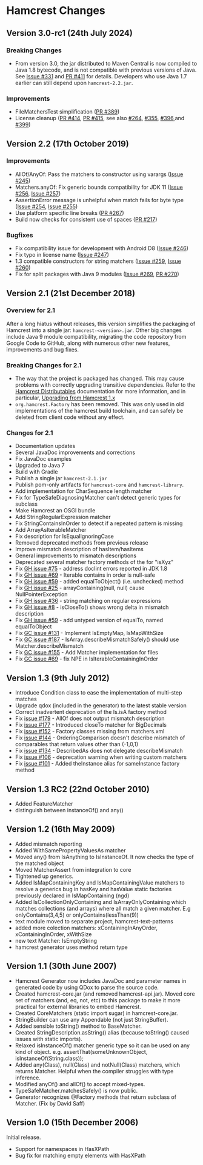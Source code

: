 # Hamcrest Changes

## Version 3.0-rc1 (24th July 2024)

### Breaking Changes

* From version 3.0, the jar distributed to Maven Central is now compiled to Java 1.8 bytecode,
  and is not compatible with previous versions of Java. See
  [Issue #331](https://github.com/hamcrest/JavaHamcrest/issues/331) and
  [PR #411](https://github.com/hamcrest/JavaHamcrest/issues/411) for details. Developers who use Java 1.7 earlier can still
  depend upon `hamcrest-2.2.jar`.

### Improvements

* FileMatchersTest simplification ([PR #389](https://github.com/hamcrest/JavaHamcrest/issues/389))
* License cleanup ([PR #414](https://github.com/hamcrest/JavaHamcrest/issues/414),
  [PR #415](https://github.com/hamcrest/JavaHamcrest/issues/415), see also
  [#264](https://github.com/hamcrest/JavaHamcrest/issues/264),
  [#355](https://github.com/hamcrest/JavaHamcrest/issues/355),
  [#396](https://github.com/hamcrest/JavaHamcrest/issues/396),and
  [#399](https://github.com/hamcrest/JavaHamcrest/issues/399))


## Version 2.2 (17th October 2019)

### Improvements

* AllOf/AnyOf: Pass the matchers to constructor using varargs ([Issue #245](https://github.com/hamcrest/JavaHamcrest/pull/245))
* Matchers.anyOf: Fix generic bounds compatibility for JDK 11 ([Issue #256](https://github.com/hamcrest/JavaHamcrest/issues/256), [Issue #257](https://github.com/hamcrest/JavaHamcrest/issues/257))
* AssertionError message is unhelpful when match fails for byte type ([Issue #254](https://github.com/hamcrest/JavaHamcrest/issues/254), [Issue #255](https://github.com/hamcrest/JavaHamcrest/issues/255))
* Use platform specific line breaks ([PR #267](https://github.com/hamcrest/JavaHamcrest/pull/267))
* Build now checks for consistent use of spaces ([PR #217](https://github.com/hamcrest/JavaHamcrest/pull/217))

### Bugfixes
* Fix compatibility issue for development with Android D8 ([Issue #246](https://github.com/hamcrest/JavaHamcrest/issues/246))
* Fix typo in license name ([Issue #247](https://github.com/hamcrest/JavaHamcrest/pull/247))
* 1.3 compatible constructors for string matchers ([Issue #259](https://github.com/hamcrest/JavaHamcrest/issues/259), [Issue #260](https://github.com/hamcrest/JavaHamcrest/issues/260))
* Fix for split packages with Java 9 modules ([Issue #269](https://github.com/hamcrest/JavaHamcrest/issues/269), [PR #270](https://github.com/hamcrest/JavaHamcrest/pull/270))


## Version 2.1 (21st December 2018)

### Overview for 2.1

After a long hiatus without releases, this version simplifies the packaging of
Hamcrest into a single jar: `hamcrest-<version>.jar`. Other big changes include
Java 9 module compatibility, migrating the code repository from Google Code to
GitHub, along with numerous other new features, improvements and bug fixes.

### Breaking Changes for 2.1

* The way that the project is packaged has changed. This may cause problems with
  correctly upgrading transitive dependencies. Refer to the
  [Hamcrest Distributables](http://hamcrest.org/JavaHamcrest/distributables.html)
  documentation for more information, and in particular,
  [Upgrading from Hamcrest 1.x](http://hamcrest.org/JavaHamcrest/distributables.html#upgrading-from-hamcrest-1.x)
* `org.hamcrest.Factory` has been removed. This was only used in old implementations
  of the hamcrest build toolchain, and can safely be deleted from client code without
  any effect.

### Changes for 2.1

* Documentation updates
* Several JavaDoc improvements and corrections
* Fix JavaDoc examples
* Upgraded to Java 7
* Build with Gradle
* Publish a single jar `hamcrest-2.1.jar`
* Publish pom-only artifacts for `hamcrest-core` and `hamcrest-library`.
* Add implementation for CharSequence length matcher
* Fix for TypeSafeDiagnosingMatcher can't detect generic types for subclass
* Make Hamcrest an OSGI bundle
* Add StringRegularExpression matcher
* Fix StringContainsInOrder to detect if a repeated pattern is missing
* Add ArrayAsIterableMatcher
* Fix description for IsEqualIgnoringCase
* Removed deprecated methods from previous release
* Improve mismatch description of hasItem/hasItems
* General improvements to mismatch descriptions
* Deprecated several matcher factory methods of the for "isXyz"
* Fix [GH issue #75](https://github.com/hamcrest/JavaHamcrest/issues/75) - address doclint errors reported in JDK 1.8
* Fix [GH issue #69](https://github.com/hamcrest/JavaHamcrest/issues/69) - Iterable contains in order is null-safe
* Fix [GH issue #59](https://github.com/hamcrest/JavaHamcrest/issues/59) - added equalToObject() (i.e. unchecked) method
* Fix [GH issue #25](https://github.com/hamcrest/JavaHamcrest/issues/25) - arrayContaining(null, null) cause NullPointerException
* Fix [GH issue #36](https://github.com/hamcrest/JavaHamcrest/issues/36) - string matching on regular expressions
* Fix [GH issue #8](https://github.com/hamcrest/JavaHamcrest/issues/8) - isCloseTo() shows wrong delta in mismatch description
* Fix [GH issue #59](https://github.com/hamcrest/JavaHamcrest/issues/59) - add untyped version of equalTo, named equalToObject
* Fix [GC issue #131](https://code.google.com/archive/p/hamcrest/issues/131) - Implement IsEmptyMap, IsMapWithSize
* Fix [GC issue #187](https://code.google.com/archive/p/hamcrest/issues/187) - IsArray.describeMismatchSafely() should use Matcher.describeMismatch
* Fix [GC issue #155](https://code.google.com/archive/p/hamcrest/issues/155) - Add Matcher implementation for files
* Fix [GC issue #69](https://code.google.com/archive/p/hamcrest/issues/69) - fix NPE in IsIterableContainingInOrder

## Version 1.3 (9th July 2012)

* Introduce Condition class to ease the implementation of multi-step matches
* Upgrade qdox (included in the generator) to the latest stable version
* Correct inadvertent deprecation of the Is.isA factory method
* Fix [issue #179](https://code.google.com/archive/p/hamcrest/issues/179) - AllOf does not output mismatch description
* Fix [issue #177](https://code.google.com/archive/p/hamcrest/issues/177) - Introduced closeTo matcher for BigDecimals
* Fix [issue #152](https://code.google.com/archive/p/hamcrest/issues/152) - Factory classes missing from matchers.xml
* Fix [issue #144](https://code.google.com/archive/p/hamcrest/issues/144) - OrderingComparison doesn't describe mismatch of comparables that return values other than (-1,0,1)
* Fix [issue #134](https://code.google.com/archive/p/hamcrest/issues/134) - DescribedAs does not delegate describeMismatch
* Fix [issue #106](https://code.google.com/archive/p/hamcrest/issues/106) - deprecation warning when writing custom matchers
* Fix [issue #101](https://code.google.com/archive/p/hamcrest/issues/101) - Added theInstance alias for sameInstance factory method

## Version 1.3 RC2 (22nd October 2010)

* Added FeatureMatcher
* distinguish between instanceOf() and any()

## Version 1.2 (16th May 2009)

* Added mismatch reporting
* Added WithSamePropertyValuesAs matcher
* Moved any() from IsAnything to IsInstanceOf. It now checks the type of the matched object
* Moved MatcherAssert from integration to core
* Tightened up generics.
* Added IsMapContainingKey and IsMapContainingValue matchers to resolve a
  generics bug in hasKey and hasValue static factories previously declared
  in IsMapContaining (ngd)
* Added IsCollectionOnlyContaining and IsArrayOnlyContaining which matches
  collections (and arrays) where all match a given matcher. E.g onlyContains(3,4,5)
  or onlyContains(lessThan(9))
* text module moved to separate project, hamcrest-text-patterns
* added more colection matchers: xContainingInAnyOrder, xContainingInOrder, xWithSize
* new text Matcher: IsEmptyString
* hamcrest generator uses method return type

## Version 1.1 (30th June 2007)

* Hamcrest Generator now includes JavaDoc and parameter names in generated code
  by using QDox to parse the source code.
* Created hamcrest-core.jar (and removed hamcrest-api.jar).
  Moved core set of matchers (and, eq, not, etc)
  to this package to make it more practical for external libraries
  to embed Hamcrest.
* Created CoreMatchers (static import sugar) in hamcrest-core.jar.
* StringBuilder can use any Appendable (not just StringBuffer).
* Added sensible toString() method to BaseMatcher.
* Created StringDescription.asString() alias (because toString() caused issues
  with static imports).
* Relaxed isInstanceOf() matcher generic type so it can be used on any kind of
  object. e.g. assertThat(someUnknownObject, isInstanceOf(String.class));
* Added any(Class<T>), null(Class<T>) and notNull(Class<T>) matchers, which returns
  Matcher<T>. Helpful when the compiler struggles with type inference.
* Modified anyOf() and allOf() to accept mixed-types.
* TypeSafeMatcher.matchesSafely() is now public.
* Generator recognizes @Factory methods that return subclass of Matcher.
  (Fix by David Saff)

## Version 1.0 (15th December 2006)

Initial release.

* Support for namespaces in HasXPath
* Bug fix for matching empty elements with HasXPath
